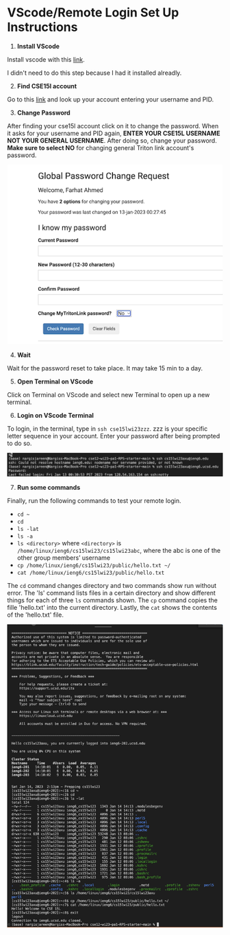 # VScode/Remote Login Set Up Instructions 

1) __Install VScode__

Install vscode with this [link](https://code.visualstudio.com/).

I didn't need to do this step because I had it installed alreadly.

2) __Find CSE15l account__

Go to this [link](https://sdacs.ucsd.edu/~icc/index.php) and look up your account entering your username and PID.

3) __Change Password__

After finding your cse15l account click on it to change the password. When it asks for your username and PID again, __ENTER YOUR CSE15L USERNAME NOT YOUR GENERAL USERNAME__.
After doing so, change your password. __Make sure to select NO__ for changing general Triton link account's password.

![Image](step1.png)



4) __Wait__ 

Wait for the password reset to take place. It may take 15 min to a day.

5) __Open Terminal on VScode__

Click on Terminal on VScode and select new Terminal to open up a new terminal.

6) __Login on VScode Terminal__

To login, in the terminal, type in `ssh cse15lwi23zzz`. zzz is your specific letter sequence in your account.
Enter your password after being prompted to do so.

![Image](step2.png)

7) __Run some commands__ 

Finally, run the following commands to test your remote login.

* `cd ~`
* `cd`
* `ls -lat`
* `ls -a`
* `ls <directory>` where `<directory>` is `/home/linux/ieng6/cs15lwi23/cs15lwi23abc`, where the abc is one of the other group members’ username
* `cp /home/linux/ieng6/cs15lwi23/public/hello.txt ~/`
* `cat /home/linux/ieng6/cs15lwi23/public/hello.txt`

The `cd` command changes directory and two commands show run without error. The 'ls' command lists files in a certain directory and show different things for each of three `ls` commands shown. The `cp` command copies the fille 'hello.txt' into the current directory. Lastly, the `cat` shows the contents of the 'hello.txt' file.

![Image](step3.png)
